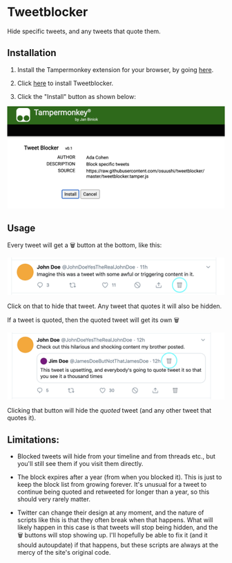 # Tweetblocker

Hide specific tweets, and any tweets that quote them.

## Installation

1. Install the Tampermonkey extension for your browser, by going [here](https://www.tampermonkey.net/).

2. Click [here](https://raw.githubusercontent.com/osuushi/tweetblocker/master/tweetblocker.tamper.js) to install Tweetblocker.

3. Click the "Install" button as shown below:

![Install page](https://raw.githubusercontent.com/osuushi/tweetblocker/master/install.png)

## Usage

Every tweet will get a 🗑 button at the bottom, like this:

![Install page](https://raw.githubusercontent.com/osuushi/tweetblocker/master/example.png)

Click on that to hide that tweet. Any tweet that quotes it will also be hidden.

If a tweet is quoted, then the quoted tweet will get its own 🗑

![Install page](https://raw.githubusercontent.com/osuushi/tweetblocker/master/examplequote.png)

Clicking that button will hide the _quoted_ tweet (and any other tweet that quotes it).

## Limitations:

-   Blocked tweets will hide from your timeline and from threads etc., but you'll still see them if you visit them directly.

-   The block expires after a year (from when you blocked it). This is just to keep the block list from growing forever. It's unusual for a tweet to continue being quoted and retweeted for longer than a year, so this should very rarely matter.

-   Twitter can change their design at any moment, and the nature of scripts like this is that they often break when that happens. What will likely happen in this case is that tweets will stop being hidden, and the 🗑 buttons will stop showing up. I'll hopefully be able to fix it (and it should autoupdate) if that happens, but these scripts are always at the mercy of the site's original code.
